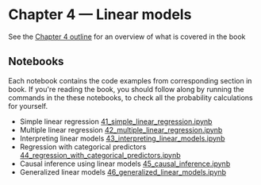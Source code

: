 # Chapter 4 — Linear models

See the [Chapter 4 outline](https://docs.google.com/document/d/1fwep23-95U-w1QMPU31nOvUnUXE2X3s_Dbk5JuLlKAY/edit#heading=h.9etj7aw4al9w)
for an overview of what is covered in the book


## Notebooks

Each notebook contains the code examples from corresponding section in book.
If you're reading the book, you should follow along by running the commands in the these notebooks,
to check all the probability calculations for yourself.

- Simple linear regression [41_simple_linear_regression.ipynb](./41_simple_linear_regression.ipynb)
- Multiple linear regression [42_multiple_linear_regression.ipynb](./42_multiple_linear_regression.ipynb)
- Interpreting linear models [43_interpreting_linear_models.ipynb](./43_interpreting_linear_models.ipynb)
- Regression with categorical predictors [44_regression_with_categorical_predictors.ipynb](./44_regression_with_categorical_predictors.ipynb)
- Causal inference using linear models [45_causal_inference.ipynb](./45_causal_inference.ipynb)
- Generalized linear models [46_generalized_linear_models.ipynb](./46_generalized_linear_models.ipynb)

